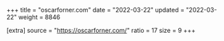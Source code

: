 +++
title = "oscarforner.com"
date = "2022-03-22"
updated = "2022-03-22"
weight = 8846

[extra]
source = "https://oscarforner.com/"
ratio = 17
size = 9
+++
